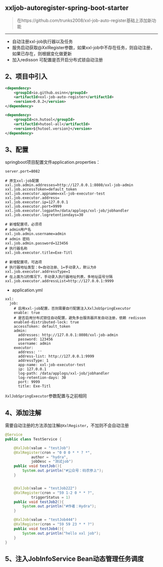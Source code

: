 ## xxljob-autoregister-spring-boot-starter
> 在https://github.com/trunks2008/xxl-job-auto-register基础上添加新功能
**********************************

- 自动注册xxl-job执行器以及任务
- 服务启动获取@XxlRegister参数，如果xxl-job中不存在任务，则自动注册，如果已存在，则根据变化做更新
- 加入redisson 可配置是否开启分布式锁自动注册

## 2、项目中引入

```xml
<dependency>
    <groupId>io.github.osinn</groupId>
    <artifactId>xxl-job-auto-register</artifactId>
    <version>0.0.2</version>
</dependency>

<dependency>
    <groupId>cn.hutool</groupId>
    <artifactId>hutool-all</artifactId>
    <version>${hutool.version}</version>
</dependency>
```

## 3、配置

springboot项目配置文件application.properties：

```properties
server.port=8082

# 原生xxl-job配置
xxl.job.admin.addresses=http://127.0.0.1:8080/xxl-job-admin
xxl.job.accessToken=default_token
xxl.job.executor.appname=xxl-job-executor-test
xxl.job.executor.address=
xxl.job.executor.ip=127.0.0.1
xxl.job.executor.port=9999
xxl.job.executor.logpath=/data/applogs/xxl-job/jobhandler
xxl.job.executor.logretentiondays=30

# 新增配置项，必须项
# admin用户名
xxl.job.admin.username=admin
# admin 密码
xxl.job.admin.password=123456
# 执行器名称
xxl.job.executor.title=Exe-Titl

# 新增配置项，可选项
# 执行器地址类型：0=自动注册、1=手动录入，默认为0
xxl.job.executor.addressType=1
# 在上面为1的情况下，手动录入执行器地址列表，多地址逗号分隔
xxl.job.executor.addressList=http://127.0.0.1:9999
```
- application.yml
```
xxl:
  job:
    # 启用xxl-job配置，否则需要自行配置注入XxlJobSpringExecutor
    enable: true
    # 是否启用分布式锁住自动配置，避免多台服务器并发自动注册，依赖 redisson
    enabled-distributed-lock: true
    accessToken: default_token
    admin:
      addresses: http://127.0.0.1:8080/xxl-job-admin
      password: 123456
      username: admin
    executor:
      address: ''
      address-list: http://127.0.0.1:9999
      addressType: 1
      app-name: xxl-job-executor-test
      ip: 127.0.0.1
      log-path: /data/applogs/xxl-job/jobhandler
      log-retention-days: 30
      port: 9999
      title: Exe-Titl
```

`XxlJobSpringExecutor`参数配置与之前相同

## 4、添加注解
需要自动注册的方法添加注解`@XxlRegister`，不加则不会自动注册

```java
@Service
public class TestService {

    @XxlJob(value = "testJob")
    @XxlRegister(cron = "0 0 0 * * ? *",
            author = "hydra",
            jobDesc = "测试job")
    public void testJob(){
        System.out.println("#公众号：码农参上");
    }


    @XxlJob(value = "testJob222")
    @XxlRegister(cron = "59 1-2 0 * * ?",
            triggerStatus = 1)
    public void testJob2(){
        System.out.println("#作者：Hydra");
    }

    @XxlJob(value = "testJob444")
    @XxlRegister(cron = "59 59 23 * * ?")
    public void testJob4(){
        System.out.println("hello xxl job");
    }
}
```
## 5、注入JobInfoService Bean动态管理任务调度
